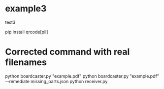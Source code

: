 # example3
test3

pip install qrcode[pil]

# Corrected command with real filenames
python boardcaster.py "example.pdf"
python boardcaster.py "example.pdf" --remediate missing_parts.json
python receiver.py
